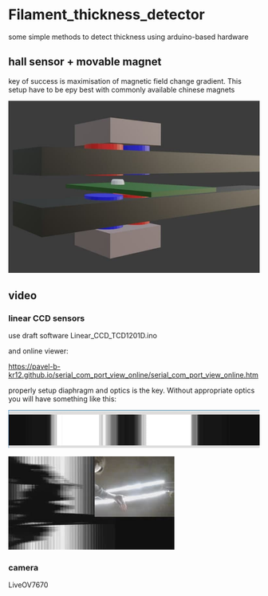 # Filament_thickness_detector

some simple methods to detect thickness using arduino-based hardware

## hall sensor + movable magnet 

key of success is maximisation of magnetic field change gradient. This setup have to be еру best with commonly available chinese magnets 

![hall_sensor_setup](hall_sensor_setup.jpg)


## video

### linear CCD sensors

use draft software Linear_CCD_TCD1201D.ino

and online viewer:

<https://pavel-b-kr12.github.io/serial_com_port_view_online/serial_com_port_view_online.htm>

properly setup diaphragm and optics is the key. Without appropriate optics you will have something like this:

![TCD1201D image](TCD1201D_img1.jpg)

![TCD1201D plot](TCD1201D_img2_plot.jpg)

### camera
LiveOV7670



